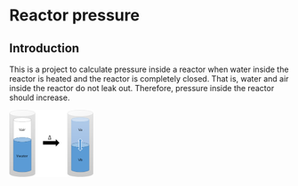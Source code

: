 # Reactor pressure
## Introduction
This is a project to calculate pressure inside a reactor when water inside the reactor is heated and the reactor is completely closed. That is, water and air inside the reactor do not leak out. Therefore, pressure inside the reactor should increase.

<img src="https://github.com/pangnattacha/reactor_pressure/blob/master/reactor.png" width="30%" height="30%">
